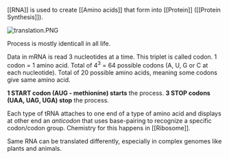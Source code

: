 [[RNA]] is used to create [[Amino acids]] that form into [[Protein]] ([[Protein Synthesis]]).

![translation.PNG](translation.png)

Process is mostly identicall in all life.

Data in mRNA is read 3 nucleotides at a time. This triplet is called codon.
1 codon = 1 amino acid.
Total of 4<sup>3</sup> = 64 possible codons (A, U, G or C at each nucleotide).
Total of 20 possible amino acids, meaning some codons give same amino acid.

**1 START codon (AUG - methionine) starts** the process.
**3 STOP codons (UAA, UAG, UGA) stop** the process.

Each type of tRNA attaches to one end of a type of amino acid and displays at other end an <i>anticodon</i> that uses base-pairing to recognize a specific codon/codon group.
Chemistry for this happens in [[Ribosome]].

Same RNA can be translated differently, especially in complex genomes like plants and animals.
